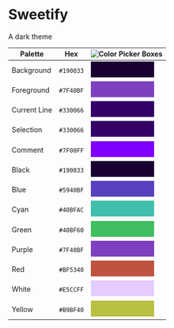 # Sweetify
A dark theme

| Palette      | Hex       | ![Color Picker Boxes]()                                                                                      |
| ------------ | --------- | ------------------------------------------------------------------------------------------------------------ |
| Background   | `#190033` | ![Background   Color](https://github.com/IamHARSHDABAS/Sweetify/blob/master/Png/Background.png?raw=true)     |
| Foreground   | `#7F40BF` | ![Foreground   Color](https://github.com/IamHARSHDABAS/Sweetify/blob/master/Png/Foreground.png?raw=true)     |
| Current Line | `#330066` | ![Current Line Color](https://github.com/IamHARSHDABAS/Sweetify/blob/master/Png/Current%20Line.png?raw=true) |
| Selection    | `#330066` | ![Selection    Color](https://github.com/IamHARSHDABAS/Sweetify/blob/master/Png/Selection.png?raw=true)      |
| Comment      | `#7F00FF` | ![Comment      Color](https://github.com/IamHARSHDABAS/Sweetify/blob/master/Png/Comment.png?raw=true)        |
| Black        | `#190033` | ![Black        Color](https://github.com/IamHARSHDABAS/Sweetify/blob/master/Png/Black.png?raw=true)          |
| Blue         | `#5940BF` | ![Blue         Color](https://github.com/IamHARSHDABAS/Sweetify/blob/master/Png/Blue.png?raw=true)           |
| Cyan         | `#40BFAC` | ![Cyan         Color](https://github.com/IamHARSHDABAS/Sweetify/blob/master/Png/Cyan.png?raw=true)           |
| Green        | `#40BF60` | ![Green        Color](https://github.com/IamHARSHDABAS/Sweetify/blob/master/Png/Green.png?raw=true)          |
| Purple       | `#7F40BF` | ![Purple       Color](https://github.com/IamHARSHDABAS/Sweetify/blob/master/Png/Purple.png?raw=true)         |
| Red          | `#BF5340` | ![Red          Color](https://github.com/IamHARSHDABAS/Sweetify/blob/master/Png/Red.png?raw=true)            |
| White        | `#E5CCFF` | ![White        Color](https://github.com/IamHARSHDABAS/Sweetify/blob/master/Png/White.png?raw=true)          |
| Yellow       | `#B9BF40` | ![Yellow       Color](https://github.com/IamHARSHDABAS/Sweetify/blob/master/Png/Yellow.png?raw=true)         |

